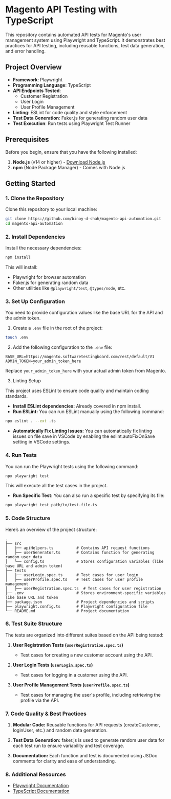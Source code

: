# Magento API Testing with TypeScript

This repository contains automated API tests for Magento's user management system using Playwright and TypeScript. It demonstrates best practices for API testing, including reusable functions, test data generation, and error handling.

## Project Overview

- **Framework**: Playwright
- **Programming Language**: TypeScript
- **API Endpoints Tested**: 
    - Customer Registration
    - User Login
    - User Profile Management
- **Linting**: ESLint for code quality and style enforcement
- **Test Data Generation**: Faker.js for generating random user data
- **Test Execution**: Run tests using Playwright Test Runner

## Prerequisites

Before you begin, ensure that you have the following installed:

1. **Node.js** (v14 or higher) - [Download Node.js](https://nodejs.org/)
2. **npm** (Node Package Manager) - Comes with Node.js

## Getting Started

### 1. Clone the Repository

Clone this repository to your local machine:

```bash
git clone https://github.com/binoy-d-shah/magento-api-automation.git
cd magento-api-automation
```

### 2. Install Dependencies

Install the necessary dependencies:

```bash
npm install
```

This will install:
- Playwright for browser automation
- Faker.js for generating random data
- Other utilities like `@playwright/test`, `@types/node`, etc.

### 3. Set Up Configuration

You need to provide configuration values like the base URL for the API and the admin token.

1. Create a `.env` file in the root of the project:

```bash
touch .env
```

2. Add the following configuration to the `.env` file:

```
BASE_URL=https://magento.softwaretestingboard.com/rest/default/V1
ADMIN_TOKEN=your_admin_token_here
```

Replace `your_admin_token_here` with your actual admin token from Magento.

3. Linting Setup

This project uses ESLint to ensure code quality and maintain coding standards.

- **Install ESLint dependencies:** Already covered in npm install.
- **Run ESLint:** You can run ESLint manually using the following command:

```bash
npx eslint . --ext .ts
```

- **Automatically Fix Linting Issues:** You can automatically fix linting issues on file save in VSCode by enabling the eslint.autoFixOnSave setting in VSCode settings.

### 4. Run Tests

You can run the Playwright tests using the following command:

```bash
npx playwright test
```

This will execute all the test cases in the project.

- **Run Specific Test**: You can also run a specific test by specifying its file:

```bash
npx playwright test path/to/test-file.ts
```

### 5. Code Structure

Here’s an overview of the project structure:

```
.
├── src
│   ├── apiHelpers.ts          # Contains API request functions
│   ├── userGenerator.ts       # Contains function for generating random user data
│   └── config.ts              # Stores configuration variables (like base URL and admin token)
├── tests
│   ├── userLogin.spec.ts      # Test cases for user login
│   ├── userProfile.spec.ts    # Test cases for user profile management
│   ├── userRegistration.spec.ts  # Test cases for user registration
├── .env                       # Stores environment-specific variables like base URL and token
├── package.json               # Project dependencies and scripts
├── playwright.config.ts       # Playwright configuration file
└── README.md                  # Project documentation
```

### 6. Test Suite Structure

The tests are organized into different suites based on the API being tested:

1. **User Registration Tests (`userRegistration.spec.ts`)**
   - Test cases for creating a new customer account using the API.

2. **User Login Tests (`userLogin.spec.ts`)**
   - Test cases for logging in a customer using the API.

3. **User Profile Management Tests (`userProfile.spec.ts`)**
   - Test cases for managing the user's profile, including retrieving the profile via the API.

### 7. Code Quality & Best Practices
1. **Modular Code:** Reusable functions for API requests (createCustomer, loginUser, etc.) and random data generation.

2. **Test Data Generation:** faker.js is used to generate random user data for each test run to ensure variability and test coverage.

3. **Documentation:** Each function and test is documented using JSDoc comments for clarity and ease of understanding.

### 8. Additional Resources

- [Playwright Documentation](https://playwright.dev/)
- [TypeScript Documentation](https://www.typescriptlang.org/docs/)